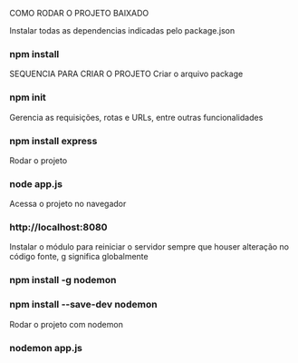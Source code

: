 COMO RODAR O PROJETO BAIXADO

Instalar todas as dependencias indicadas pelo package.json
### npm install

SEQUENCIA PARA CRIAR O PROJETO
Criar o arquivo package
### npm init

Gerencia as requisições, rotas e URLs, entre outras funcionalidades
### npm install express

Rodar o projeto
### node app.js

Acessa o projeto no navegador
### http://localhost:8080

Instalar o módulo para reiniciar o servidor sempre que houser alteração no código fonte, g significa globalmente
### npm install -g nodemon
### npm install --save-dev nodemon

Rodar o projeto com nodemon
### nodemon app.js
